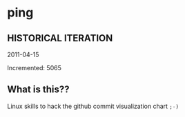 # ping

## HISTORICAL ITERATION
2011-04-15

Incremented: 5065

## What is this?? 
Linux skills to hack the github commit visualization chart `;-)`
